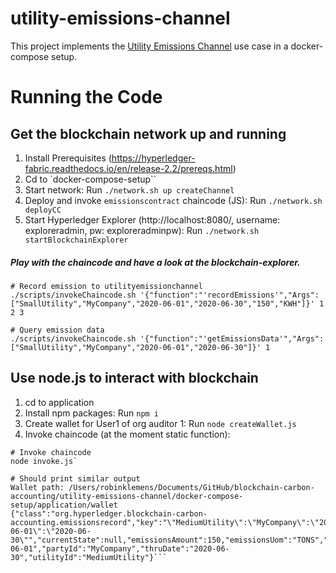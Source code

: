 # utility-emissions-channel

This project implements the [Utility Emissions Channel](https://wiki.hyperledger.org/display/CASIG/Utility+Emissions+Channel) use case in a docker-compose setup.

Running the Code
================

## Get the blockchain network up and running
1. Install Prerequisites (https://hyperledger-fabric.readthedocs.io/en/release-2.2/prereqs.html)
2. Cd to `docker-compose-setup``
3. Start network: Run `./network.sh up createChannel`
4. Deploy and invoke `emissionscontract` chaincode (JS): Run `./network.sh deployCC`
5. Start Hyperledger Explorer (http://localhost:8080/, username: exploreradmin, pw: exploreradminpw): Run `./network.sh startBlockchainExplorer`

##### Play with the chaincode and have a look at the blockchain-explorer. 
```shell
# Record emission to utilityemissionchannel
./scripts/invokeChaincode.sh '{"function":"'recordEmissions'","Args":["SmallUtility","MyCompany","2020-06-01","2020-06-30","150","KWH"]}' 1 2 3

# Query emission data 
./scripts/invokeChaincode.sh '{"function":"'getEmissionsData'","Args":["SmallUtility","MyCompany","2020-06-01","2020-06-30"]}' 1
```

## Use node.js to interact with blockchain
1. cd to application
2. Install npm packages: Run `npm i`
3. Create wallet for User1 of org auditor 1: Run `node createWallet.js`
4. Invoke chaincode (at the moment static function): 
```shell
# Invoke chaincode 
node invoke.js`

# Should print similar output
Wallet path: /Users/robinklemens/Documents/GitHub/blockchain-carbon-accounting/utility-emissions-channel/docker-compose-setup/application/wallet
{"class":"org.hyperledger.blockchain-carbon-accounting.emissionsrecord","key":"\"MediumUtility\":\"MyCompany\":\"2020-06-01\":\"2020-06-30\"","currentState":null,"emissionsAmount":150,"emissionsUom":"TONS","fromDate":"2020-06-01","partyId":"MyCompany","thruDate":"2020-06-30","utilityId":"MediumUtility"}```
    